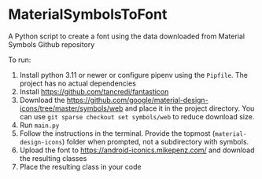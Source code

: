 # MaterialSymbolsToFont
A Python script to create a font using the data downloaded from Material Symbols Github repository


To run:  

1. Install python 3.11 or newer or configure pipenv using the `Pipfile`. The project has no actual dependencies
2. Install https://github.com/tancredi/fantasticon 
3. Download the https://github.com/google/material-design-icons/tree/master/symbols/web and place it in the project directory.
  You can use `git sparse checkout set symbols/web` to reduce download size.
4. Run `main.py`
5. Follow the instructions in the terminal. Provide the topmost (`material-design-icons`) folder when prompted, not a subdirectory with symbols. 
6. Upload the font to https://android-iconics.mikepenz.com/ and download the resulting classes
7. Place the resulting class in your code
